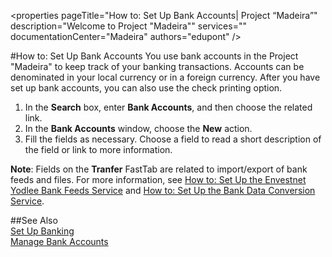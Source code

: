 <properties
                pageTitle="How to: Set Up Bank Accounts| Project “Madeira”"
                description="Welcome to Project "Madeira"" 
                services="" 
                documentationCenter="Madeira"
                authors="edupont" />

#How to: Set Up Bank Accounts
You use bank accounts in the Project "Madeira" to keep track of your banking transactions. Accounts can be denominated in your local currency or in a foreign currency. After you have set up bank accounts, you can also use the check printing option.

1. In the **Search** box, enter **Bank Accounts**, and then choose the related link.
2. In the **Bank Accounts** window, choose the **New** action.
3. Fill the fields as necessary. Choose a field to read a short description of the field or link to more information.

**Note**: Fields on the **Tranfer** FastTab are related to import/export of bank feeds and files. For more information, see [How to: Set Up the Envestnet Yodlee Bank Feeds Service](bank-how-setup-bank-statement-service.md) and [How to: Set Up the Bank Data Conversion Service](bank-how-setup-bank-data-conversion-service.md).

##See Also  
[Set Up Banking](bank-setup-banking.md)  
[Manage Bank Accounts](bank-manage-bank-accounts.md)
